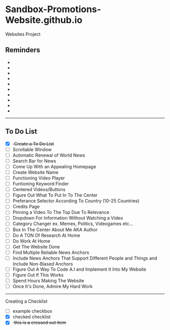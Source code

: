 # Sandbox-Promotions-Website.github.io
Websites Project

## Reminders
- 
- 
- 
- 
- 
- 
- 
- 
- 
- 
---
## To Do List
- [x] <del> Create a To Do List </del>
- [ ] Scrollable Window
- [ ] Automatic Renewal of World News
- [ ] Search Bar for News
- [ ] Come Up With an Appealing Homepage
- [ ] Create Website Name
- [ ] Functioning Video Player
- [ ] Funtioning Keyword Finder
- [ ] Centered Videos/Buttons 
- [ ] Figure Out What To Put In To The Center
- [ ] Preferance Selector According To Country (10-25 Countries)
- [ ] Credits Page
- [ ] Pinning a Video To The Top Due To Relevance
- [ ] Dropdown For Information Without Watching a Video
- [ ] Category Changer ex. Memes, Politics, Videogames etc...
- [ ] Box In The Center About Me AKA Author
- [ ] Do A TON Of Research At Home
- [ ] Do Work At Home
- [ ] Get The Website Done
- [ ] Find Multiple Reliable News Anchors
- [ ] Include News Anchors That Support Different People and Things and Include Non-Biased Anchors
- [ ] Figure Out A Way To Code A.I and Implement It Into My Website
- [ ] Figure Out If This Works
- [ ] Spend Hours Making The Website
- [ ] Once It's Done, Admire My Hard Work
--- 
Creating a Checklist
- [ ] example checkbox
- [x] checked checklist
- [x] <del> this is a crossed out item </del>